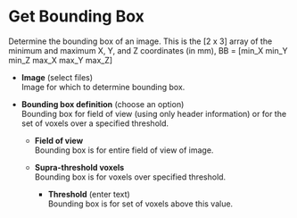 # Get Bounding Box  
Determine the bounding box of an image.
This is the [2 x 3] array of the minimum and maximum X, Y, and Z coordinates (in mm), 
BB = [min_X min_Y min_Z
      max_X max_Y max_Z]

* **Image** (select files)  
Image for which to determine bounding box.

* **Bounding box definition** (choose an option)  
Bounding box for field of view (using only header information) or for the set of voxels over a specified threshold.

    * **Field of view**   
    Bounding box is for entire field of view of image.

    * **Supra-threshold voxels**   
    Bounding box is for voxels over specified threshold.

        * **Threshold** (enter text)  
        Bounding box is for set of voxels above this value.
